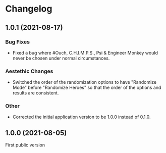 # Changelog

## 1.0.1 (2021-08-17)

### Bug Fixes

- Fixed a bug where #Ouch, C.H.I.M.P.S., Psi & Engineer Monkey would never be chosen under normal circumstances.

### Aestethic Changes

- Switched the order of the randomization options to have "Randomize Mode" before "Randomize Heroes" so that the order of the options and results are consistent.

### Other

- Corrected the initial application version to be 1.0.0 instead of 0.1.0.


## 1.0.0 (2021-08-05)

First public version